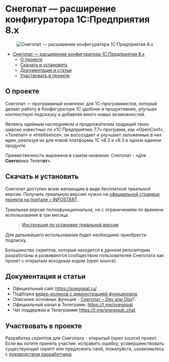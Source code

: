 # Снегопат — расширение конфигуратора 1С:Предприятия 8.х

<p align="center">
  <img src="https://github.com/infostart-hub/snegopat/blob/readme/www/img/snegologo.png?raw=true" alt="Снегопат — расширение конфигуратора 1С:Предприятия 8.х"/>
</p>

- [Снегопат — расширение конфигуратора 1С:Предприятия 8.х](#снегопат--расширение-конфигуратора-1спредприятия-8х)
  - [О проекте](#о-проекте)
  - [Скачать и установить](#скачать-и-установить)
  - [Документация и статьи](#документация-и-статьи)
  - [Участвовать в проекте](#участвовать-в-проекте)

## О проекте

Снегопат — программный комплекс для 1С–программистов, который делает работу в Конфигураторе 1С удобнее и продуктивнее, улучшая контекстную подсказку и добавляя много новых возможностей.

Являясь идейным наследником и продолжателем традиций таких широко известных по «1С:Предприятию 7.7» программ, как «OpenConf», «Телепат» и «Intellisence», он воссоздает и улучшает заложенные в них идеи, реализуя их для новой платформы 1С v8.2 и v8.3 в одном едином продукте.

Преемственность выражена в самом названии: Снегопат - «для **Снего**вика Телеп**ат**».

## Скачать и установить

Снегопат доступен всем желающим в виде бесплатной триальной версии. Получить триальную версию нужно на [официальной странице проекта на портале :arrow_heading_up: INFOSTART](https://infostart.ru/public/102065/).

Триальная версия полнофункциональна, но с ограничением по времени использования в три месяца.

> :bulb: [Инструкция по установке триальной версии](https://infostart.ru/1c/articles/1286412/)

Для дальнейшего использования будет необходимо приобрести подписку.

Большинство скриптов, которые находятся в данном репозитории разработаны и развиваются сообществом пользователей Снегопата как проект с открытым исходным кодом (open source).

## Документация и статьи

* Официальный сайт https://snegopat.ru/
* Подборка [видео-роликов с демонстрацией функционала](https://snegopat.ru/video/)
* Описание основных функций - [Снегопат – Dev или Ops](https://infostart.ru/1c/articles/1279858/)?.
* Официальный канал в Телеграме: https://t.me/snegopat
* Чат поддержки в Телеграмме https://t.me/snegopat_chat

## Участвовать в проекте

Разработка скриптов для Снегопата - открытый (open source) проект. Если вы хотите принять участие: исправить ошибку, усовершенствовать существующий скрипт или предложить свой, пожалуйста, ознакомьтесь с [руководством разработчика](./CONTRIBUTING.md).
